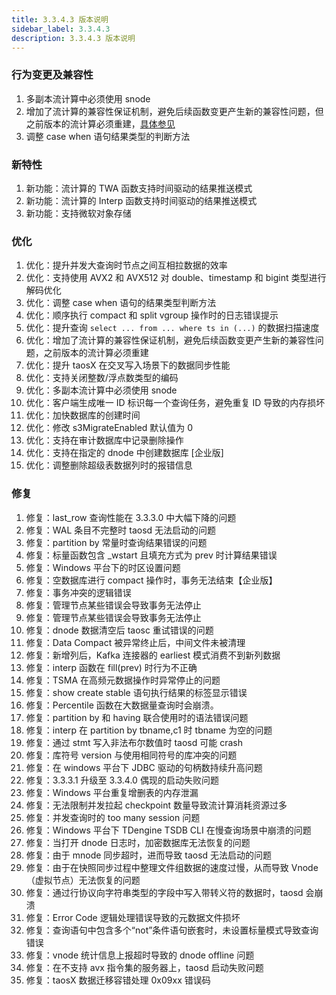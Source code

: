 ```yaml
---
title: 3.3.4.3 版本说明
sidebar_label: 3.3.4.3
description: 3.3.4.3 版本说明
---
```


### 行为变更及兼容性

1. 多副本流计算中必须使用 snode
2. 增加了流计算的兼容性保证机制，避免后续函数变更产生新的兼容性问题，但之前版本的流计算必须重建，[具体参见](https://docs.taosdata.com/advanced/stream/#流计算升级故障恢复)
3. 调整 case when 语句结果类型的判断方法

### 新特性

1. 新功能：流计算的 TWA 函数支持时间驱动的结果推送模式
1. 新功能：流计算的 Interp 函数支持时间驱动的结果推送模式
1. 新功能：支持微软对象存储

### 优化

1. 优化：提升并发大查询时节点之间互相拉数据的效率
1. 优化：支持使用 AVX2 和 AVX512 对 double、timestamp 和 bigint 类型进行解码优化
1. 优化：调整 case when 语句的结果类型判断方法
1. 优化：顺序执行 compact 和 split vgroup 操作时的日志错误提示
1. 优化：提升查询 `select ... from ... where ts in (...)` 的数据扫描速度
1. 优化：增加了流计算的兼容性保证机制，避免后续函数变更产生新的兼容性问题，之前版本的流计算必须重建
1. 优化：提升 taosX 在交叉写入场景下的数据同步性能
1. 优化：支持关闭整数/浮点数类型的编码
1. 优化：多副本流计算中必须使用 snode
1. 优化：客户端生成唯一 ID 标识每一个查询任务，避免重复 ID 导致的内存损坏
1. 优化：加快数据库的创建时间
1. 优化：修改 s3MigrateEnabled 默认值为 0
1. 优化：支持在审计数据库中记录删除操作
1. 优化：支持在指定的 dnode 中创建数据库 [企业版]
1. 优化：调整删除超级表数据列时的报错信息

### 修复

1. 修复：last_row 查询性能在 3.3.3.0 中大幅下降的问题
1. 修复：WAL 条目不完整时 taosd 无法启动的问题
1. 修复：partition by 常量时查询结果错误的问题
1. 修复：标量函数包含 _wstart 且填充方式为 prev 时计算结果错误
1. 修复：Windows 平台下的时区设置问题
1. 修复：空数据库进行 compact 操作时，事务无法结束【企业版】
1. 修复：事务冲突的逻辑错误
1. 修复：管理节点某些错误会导致事务无法停止
1. 修复：管理节点某些错误会导致事务无法停止
1. 修复：dnode 数据清空后 taosc 重试错误的问题
1. 修复：Data Compact 被异常终止后，中间文件未被清理
1. 修复：新增列后，Kafka 连接器的 earliest 模式消费不到新列数据
1. 修复：interp 函数在 fill(prev) 时行为不正确
1. 修复：TSMA 在高频元数据操作时异常停止的问题
1. 修复：show create stable 语句执行结果的标签显示错误
1. 修复：Percentile 函数在大数据量查询时会崩溃。
1. 修复：partition by 和 having 联合使用时的语法错误问题
1. 修复：interp 在 partition by tbname,c1 时 tbname 为空的问题
1. 修复：通过 stmt 写入非法布尔数值时 taosd 可能 crash
1. 修复：库符号 version 与使用相同符号的库冲突的问题
1. 修复：在 windows 平台下 JDBC 驱动的句柄数持续升高问题
1. 修复：3.3.3.1 升级至 3.3.4.0 偶现的启动失败问题
1. 修复：Windows 平台重复增删表的内存泄漏
1. 修复：无法限制并发拉起 checkpoint 数量导致流计算消耗资源过多
1. 修复：并发查询时的 too many session 问题
1. 修复：Windows 平台下 TDengine TSDB CLI 在慢查询场景中崩溃的问题
1. 修复：当打开 dnode 日志时，加密数据库无法恢复的问题
1. 修复：由于 mnode 同步超时，进而导致 taosd 无法启动的问题
1. 修复：由于在快照同步过程中整理文件组数据的速度过慢，从而导致 Vnode（虚拟节点）无法恢复的问题
1. 修复：通过行协议向字符串类型的字段中写入带转义符的数据时，taosd 会崩溃
1. 修复：Error Code 逻辑处理错误导致的元数据文件损坏
1. 修复：查询语句中包含多个“not”条件语句嵌套时，未设置标量模式导致查询错误
1. 修复：vnode 统计信息上报超时导致的 dnode offline 问题
1. 修复：在不支持 avx 指令集的服务器上，taosd 启动失败问题
1. 修复：taosX 数据迁移容错处理 0x09xx 错误码
